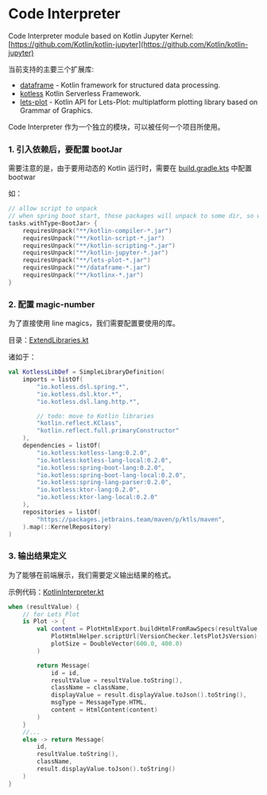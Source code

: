 # Code Interpreter

Code Interpreter module based on Kotlin Jupyter Kernel: [https://github.com/Kotlin/kotlin-jupyter](https://github.com/Kotlin/kotlin-jupyter)

当前支持的主要三个扩展库:

* [dataframe](https://github.com/Kotlin/dataframe) - Kotlin framework for structured data processing.
* [kotless](https://github.com/JetBrains/kotless)  Kotlin Serverless Framework.
* [lets-plot](https://github.com/JetBrains/lets-plot-kotlin) - Kotlin API for Lets-Plot: multiplatform plotting library based on Grammar of Graphics.

Code Interpreter 作为一个独立的模块，可以被任何一个项目所使用。

### 1. 引入依赖后，要配置 bootJar

需要注意的是，由于要用动态的 Kotlin 运行时，需要在 [build.gradle.kts](./build.gradle.kts) 中配置 bootwar

如：

```kotlin
// allow script to unpack
// when spring boot start, those packages will unpack to some dir, so we can call it REPL.
tasks.withType<BootJar> {
    requiresUnpack("**/kotlin-compiler-*.jar")
    requiresUnpack("**/kotlin-script-*.jar")
    requiresUnpack("**/kotlin-scripting-*.jar")
    requiresUnpack("**/kotlin-jupyter-*.jar")
    requiresUnpack("**/lets-plot-*.jar")
    requiresUnpack("**/dataframe-*.jar")
    requiresUnpack("**/kotlinx-*.jar")
}
```

### 2. 配置 magic-number

为了直接使用 line magics，我们需要配置要使用的库。

目录：[ExtendLibraries.kt](src/main/kotlin/cc/unitmesh/code/interpreter/compiler/ExtendLibraries.kt)

诸如于：

```kotlin
val KotlessLibDef = SimpleLibraryDefinition(
    imports = listOf(
        "io.kotless.dsl.spring.*",
        "io.kotless.dsl.ktor.*",
        "io.kotless.dsl.lang.http.*",

        // todo: move to Kotlin libraries
        "kotlin.reflect.KClass",
        "kotlin.reflect.full.primaryConstructor"
    ),
    dependencies = listOf(
        "io.kotless:kotless-lang:0.2.0",
        "io.kotless:kotless-lang-local:0.2.0",
        "io.kotless:spring-boot-lang:0.2.0",
        "io.kotless:spring-boot-lang-local:0.2.0",
        "io.kotless:spring-lang-parser:0.2.0",
        "io.kotless:ktor-lang:0.2.0",
        "io.kotless:ktor-lang-local:0.2.0"
    ),
    repositories = listOf(
        "https://packages.jetbrains.team/maven/p/ktls/maven",
    ).map(::KernelRepository)
)
```

### 3. 输出结果定义

为了能够在前端展示，我们需要定义输出结果的格式。

示例代码：[KotlinInterpreter.kt](src/main/kotlin/cc/unitmesh/code/interpreter/KotlinInterpreter.kt)

```kotlin
when (resultValue) {
    // for Lets Plot
    is Plot -> {
        val content = PlotHtmlExport.buildHtmlFromRawSpecs(resultValue.toSpec(),
            PlotHtmlHelper.scriptUrl(VersionChecker.letsPlotJsVersion),
            plotSize = DoubleVector(600.0, 400.0)
        )

        return Message(
            id = id,
            resultValue = resultValue.toString(),
            className = className,
            displayValue = result.displayValue.toJson().toString(),
            msgType = MessageType.HTML,
            content = HtmlContent(content)
        )
    }
    //...
    else -> return Message(
        id,
        resultValue.toString(),
        className,
        result.displayValue.toJson().toString()
    )
}
```


